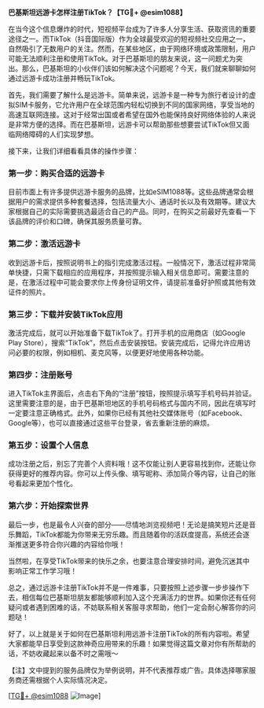 **巴基斯坦远游卡怎样注册TikTok？【TG💪+ @esim1088】**

在当今这个信息爆炸的时代，短视频平台成为了许多人分享生活、获取资讯的重要途径之一。而TikTok（抖音国际版）作为全球最受欢迎的短视频社交应用之一，自然吸引了无数用户的关注。然而，在某些地区，由于网络环境或政策限制，用户可能无法顺利注册和使用TikTok。对于巴基斯坦的朋友来说，这一问题尤为突出。那么，巴基斯坦的小伙伴们该如何解决这个问题呢？今天，我们就来聊聊如何通过远游卡成功注册并畅玩TikTok。

首先，我们需要了解什么是远游卡。简单来说，远游卡是一种专为旅行者设计的虚拟SIM卡服务，它允许用户在全球范围内轻松切换到不同的国家网络，享受当地的高速互联网连接。这对于经常出国或者希望在国外也能保持良好网络体验的人来说是非常方便的选择。而在巴基斯坦，远游卡可以帮助那些想要尝试TikTok但又面临网络障碍的人们实现梦想。

接下来，让我们详细看看具体的操作步骤：

### 第一步：购买合适的远游卡

目前市面上有许多提供远游卡服务的品牌，比如eSIM1088等。这些品牌通常会根据用户的需求提供多种套餐选择，包括流量大小、通话时长以及有效期等。建议大家根据自己的实际需要挑选最适合自己的产品。同时，在购买之前最好先查看一下该品牌的评价和口碑，确保其服务质量可靠。

### 第二步：激活远游卡

收到远游卡后，按照说明书上的指引完成激活过程。一般情况下，激活过程非常简单快捷，只需下载相应的应用程序，并按照提示输入相关信息即可。需要注意的是，在激活过程中可能会要求你上传身份证明文件，请提前准备好护照或其他有效证件的照片。

### 第三步：下载并安装TikTok应用

激活完成后，就可以开始准备下载TikTok了。打开手机的应用商店（如Google Play Store），搜索“TikTok”，然后点击安装按钮。安装完成后，记得允许应用访问必要的权限，例如相机、麦克风等，以便更好地使用各种功能。

### 第四步：注册账号

进入TikTok主界面后，点击右下角的“注册”按钮，按照提示填写手机号码并验证。这里需要注意的是，由于巴基斯坦地区的手机号码格式与国内不同，因此在填写时一定要注意正确格式。此外，如果你已经有其他社交媒体账号（如Facebook、Google等），也可以直接通过这些平台登录，省去重新注册的麻烦。

### 第五步：设置个人信息

成功注册之后，别忘了完善个人资料哦！这不仅能让别人更容易找到你，还能让你获得更好的推荐内容。你可以上传头像、填写昵称、添加简介等内容，让自己的账号看起来更加个性化。

### 第六步：开始探索世界

最后一步，也是最令人兴奋的部分——尽情地浏览视频吧！无论是搞笑短片还是音乐舞蹈，TikTok都能为你带来无穷乐趣。而且随着你的活跃度提高，系统还会逐渐推送更多符合你兴趣的内容给你哦！

当然啦，在享受TikTok带来的快乐之余，也要注意合理安排时间，避免沉迷其中影响正常工作学习哦！

总之，通过远游卡注册TikTok并不是一件难事，只要按照上述步骤一步步操作下去，相信每位巴基斯坦朋友都能够顺利加入这个充满活力的世界。如果你还有任何疑问或者遇到困难的话，不妨联系相关客服寻求帮助，他们一定会耐心解答你的问题哒！

好了，以上就是关于如何在巴基斯坦利用远游卡注册TikTok的所有内容啦。希望大家都能早日享受到这款神奇应用带来的乐趣！如果觉得这篇文章对你有所帮助的话，不妨收藏起来以备不时之需哦～ 

【注】文中提到的服务品牌仅为举例说明，并不代表推荐或广告。具体选择哪家服务商还需根据个人实际情况决定。

[[TG💪+ @esim1088](https://t.me/s/esim1088) ![Image](https://i.postimg.cc/4NQfJmqS/Snipaste-2025-05-13-00-14-12.png)]